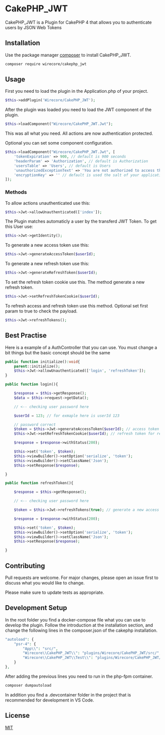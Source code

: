 # CakePHP_JWT

CakePHP_JWT is a Plugin for CakePHP 4 that allows you to authenticate users by JSON Web Tokens

## Installation

Use the package manager [composer](https://getcomposer.org) to install CakePHP_JWT.

```bash
composer require wirecore/cakephp_jwt
```

## Usage

First you need to load the plugin in the Application.php of your project.
```php
$this->addPlugin('Wirecore/CakePHP_JWT');
```
After the plugin was loaded you need to load the JWT component of the plugin.
```php
$this->loadComponent("Wirecore/CakePHP_JWT.Jwt");
```
This was all what you need. All actions are now authentication protected.

Optional you can set some component configuration.
```php
$this->loadComponent("Wirecore/CakePHP_JWT.Jwt", [
    'tokenExpiration' => 900, // default is 900 seconds
    'headerParam' => 'Authorization', // default is Authorization
    'usersTable' => 'Users', // default is Users
    'unauthorizedExceptionText' => 'You are not authorized to access that location', // default is You are not authorized to access that location
    'encryptionKey' => '' // default is used the salt of your application
]);
```

### Methods

To allow actions unauthenticated use this:
```php
$this->Jwt->allowUnauthenticated(['index']);
```

The Plugin matches automaticly a user by the transferd JWT Token. To get this User use:
```php
$this->Jwt->getIdentity();
```

To generate a new access token use this:
```php
$this->Jwt->generateAccessToken($userId);
```

To generate a new refresh token use this:
```php
$this->Jwt->generateRefreshToken($userId);
```

To set the refresh token cookie use this. The method generate a new refresh token.
```php
$this->Jwt->setRefreshTokenCookie($userId);
```

To refresh access and refresh token use this method. Optional set first param to true to check the payload.
```php
$this->Jwt->refreshTokens();
```

## Best Practise

Here is a example of a AuthController that you can use. You must change a bit things but the basic concept should be the same

```php
public function initialize():void{
    parent::initialize();
    $this->Jwt->allowUnauthenticated(['login', 'refreshToken']);
}

public function login(){

    $response = $this->getResponse();
    $data = $this->request->getData();

    // <-- checking user password here

    $userId = 123; // for exmaple here is userId 123

    // password correct
    $token = $this->Jwt->generateAccessToken($userId); // access token for 15 minute authentication
    $this->Jwt->setRefreshTokenCookie($userId); // refresh token for refreshing the access token

    $response = $response->withStatus(200);

    $this->set('token', $token);
    $this->viewBuilder()->setOption('serialize', 'token');
    $this->viewBuilder()->setClassName('Json');
    $this->setResponse($response);

}

public function refreshToken(){

    $response = $this->getResponse();

    // <-- checking user password here

    $token = $this->Jwt->refreshTokens(true); // generate a new access token for 15 minutes and actualize the refresh token cookie

    $response = $response->withStatus(200);

    $this->set('token', $token);
    $this->viewBuilder()->setOption('serialize', 'token');
    $this->viewBuilder()->setClassName('Json');
    $this->setResponse($response);

}
```

## Contributing
Pull requests are welcome. For major changes, please open an issue first to discuss what you would like to change.

Please make sure to update tests as appropriate.

## Development Setup

In the root folder you find a docker-compose file what you can use to develop the plugin. Follow the introduction at the installation section, and change the following lines in the composer.json of the cakephp installation.
```php
"autoload": {
    "psr-4": {
        "App\\": "src/",
        "Wirecore\\CakePHP_JWT\\": "plugins/Wirecore/CakePHP_JWT/src/",
        "Wirecore\\CakePHP_JWT\\Test\\": "plugins/Wirecore/CakePHP_JWT/tests/"
    }
},
```
After adding the previous lines you need to run in the php-fpm container.
```php
composer dumpautoload
```

In addition you find a .devcontainer folder in the project that is recommended for development in VS Code.

## License
[MIT](https://choosealicense.com/licenses/mit/)